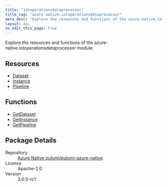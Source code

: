 ```yaml
---
title: "iotoperationsdataprocessor"
title_tag: "azure-native.iotoperationsdataprocessor"
meta_desc: "Explore the resources and functions of the azure-native.iotoperationsdataprocessor module."
layout: api
no_edit_this_page: true
---
```


<!-- WARNING: this file was generated by Pulumi Docs Generator. -->
<!-- Do not edit by hand unless you're certain you know what you are doing! -->

Explore the resources and functions of the azure-native.iotoperationsdataprocessor module.

<h2 id="resources">Resources</h2>
<ul class="api">
    <li><a href="dataset/" title="Dataset">Dataset</a></li>
    <li><a href="instance/" title="Instance">Instance</a></li>
    <li><a href="pipeline/" title="Pipeline">Pipeline</a></li>
</ul>

<h2 id="functions">Functions</h2>
<ul class="api">
    <li><a href="getdataset/" title="GetDataset">GetDataset</a></li>
    <li><a href="getinstance/" title="GetInstance">GetInstance</a></li>
    <li><a href="getpipeline/" title="GetPipeline">GetPipeline</a></li>
</ul>

<h2 id="package-details">Package Details</h2>
<dl class="package-details">
	<dt>Repository</dt>
	<dd><a href="https://github.com/pulumi/pulumi-azure-native">Azure Native pulumi/pulumi-azure-native</a></dd>
	<dt>License</dt>
	<dd>Apache-2.0</dd>
	<dt>Version</dt>
	<dd>3.0.0-rc1</dd>
</dl>

